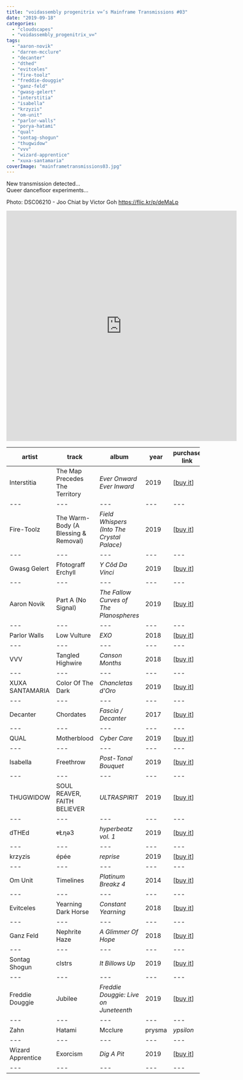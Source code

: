 ```yaml
---
title: "voidassembly progenitrix v∞’s Mainframe Transmissions #03"
date: "2019-09-18"
categories: 
  - "cloudscapes"
  - "voidassembly_progenitrix_v∞"
tags: 
  - "aaron-novik"
  - "darren-mcclure"
  - "decanter"
  - "dthed"
  - "evitceles"
  - "fire-toolz"
  - "freddie-douggie"
  - "ganz-feld"
  - "gwasg-gelert"
  - "interstitia"
  - "isabella"
  - "krzyzis"
  - "om-unit"
  - "parlor-walls"
  - "porya-hatami"
  - "qual"
  - "sontag-shogun"
  - "thugwidow"
  - "vvv"
  - "wizard-apprentice"
  - "xuxa-santamaria"
coverImage: "mainframetransmissions03.jpg"
---
```


New transmission detected…  
Queer dancefloor experiments...

Photo: DSC06210 - Joo Chiat by Victor Goh [<https://flic.kr/p/deMaLp>](https://flic.kr/p/deMaLp)

<iframe src="https://www.mixcloud.com/widget/iframe/?feed=%2Feveningoflight%2Fvoidassembly_progenitrix_vs-mainframe-transmissions-03%2F" width="600" height="600" frameborder="0"></iframe>

| **artist** | **track** | **album** | **year** | **purchase link** |
| --- | --- | --- | --- | --- |
| Interstitia | The Map Precedes The Territory | _Ever Onward Ever Inward_ | 2019 | \[[buy it](https://paxaeternum.bandcamp.com/album/interstitia-ever-onward-ever-inward)\] |
| --- | --- | --- | --- | --- |
| Fire-Toolz | The Warm-Body (A Blessing & Removal) | _Field Whispers (Into The Crystal Palace)_ | 2019 | \[[buy it](https://orangemilkrecords.bandcamp.com/album/field-whispers-into-the-crystal-palace)\] |
| --- | --- | --- | --- | --- |
| Gwasg Gelert | Ffotograff Erchyll | _Y Côd Da Vinci_ | 2019 | \[[buy it](https://strategictapereserve.bandcamp.com/album/y-c-d-da-vinci)\] |
| --- | --- | --- | --- | --- |
| Aaron Novik | Part A (No Signal) | _The Fallow Curves of The Planospheres_ | 2019 | \[[buy it](https://aaronnovik.bandcamp.com/album/the-fallow-curves-of-the-planospheres)\] |
| --- | --- | --- | --- | --- |
| Parlor Walls | Low Vulture | _EXO_ | 2018 | \[[buy it](https://parlorwalls.bandcamp.com/album/exo)\] |
| --- | --- | --- | --- | --- |
| VVV | Tangled Highwire | _Canson Months_ | 2018 | \[[buy it](https://hellscaperecords.bandcamp.com/album/canson-months)\] |
| --- | --- | --- | --- | --- |
| XUXA SANTAMARIA | Color Of The Dark | _Chancletas d'Oro_ | 2019 | \[[buy it](https://ratskinrecords.bandcamp.com/album/chancletas-doro)\] |
| --- | --- | --- | --- | --- |
| Decanter | Chordates | _Fascia / Decanter_ | 2017 | \[[buy it](https://falkworld.bandcamp.com/album/fascia-decanter)\] |
| --- | --- | --- | --- | --- |
| QUAL | Motherblood | _Cyber Care_ | 2019 | \[[buy it](https://avantrecords.bandcamp.com/album/cyber-care)\] |
| --- | --- | --- | --- | --- |
| Isabella | Freethrow | _Post-Tonal Bouquet_ | 2019 | \[[buy it](https://lowincomesquad.bandcamp.com/album/li-015)\] |
| --- | --- | --- | --- | --- |
| THUGWIDOW | SOUL REAVER, FAITH BELIEVER | _ULTRASPIRIT_ | 2019 | \[[buy it](https://aurawire.xyz/album/ultraspirit)\] |
| --- | --- | --- | --- | --- |
| dTHEd | ⱴŁηə3 | _hyperbeatz vol. 1_ | 2019 | \[[buy it](https://dthed.bandcamp.com/album/hyperbeatz-vol-1)\] |
| --- | --- | --- | --- | --- |
| krzyzis | épée | _reprise_ | 2019 | \[[buy it](https://krzyzis.bandcamp.com/album/reprise)\] |
| --- | --- | --- | --- | --- |
| Om Unit | Timelines | _Platinum Breakz 4_ | 2014 | \[[buy it](https://metalheadz.bandcamp.com/album/metacd002-platinum-breakz-vol-4-album)\] |
| --- | --- | --- | --- | --- |
| Evitceles | Yearning Dark Horse | _Constant Yearning_ | 2018 | \[[buy it](https://yerevantapes.bandcamp.com/album/constant-yearning)\] |
| --- | --- | --- | --- | --- |
| Ganz Feld | Nephrite Haze | _A Glimmer Of Hope_ | 2018 | \[[buy it](https://indexofrefractionrecords.bandcamp.com/album/a-glimmer-of-hope-2)\] |
| --- | --- | --- | --- | --- |
| Sontag Shogun | clstrs | _It Billows Up_ | 2019 | \[[buy it](https://sontagshogun.bandcamp.com/album/it-billows-up-lp)\] |
| --- | --- | --- | --- | --- |
| Freddie Douggie | Jubilee | _Freddie Douggie: Live on Juneteenth_ | 2019 | \[[buy it](https://intlanthem.bandcamp.com/album/freddie-douggie-live-on-juneteenth)\] |
| --- | --- | --- | --- | --- |
| Zahn | Hatami | Mcclure | prysma | _ypsilon_ | 2019 | \[[buy it](https://n5md.bandcamp.com/album/ypsilon)\] |
| --- | --- | --- | --- | --- |
| Wizard Apprentice | Exorcism | _Dig A Pit_ | 2019 | \[[buy it](https://ratskinrecords.bandcamp.com/album/dig-a-pit)\] |
| --- | --- | --- | --- | --- |
